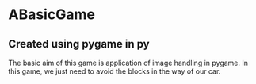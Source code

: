 # ABasicGame
## Created using pygame in py
The basic aim of this game is application of image handling in pygame.
In this game, we just need to avoid the blocks in the way of our car.

